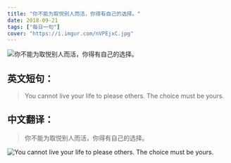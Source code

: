 ```yaml
---
title: "你不能为取悦别人而活，你得有自己的选择。"
date: 2018-09-21
tags: ["每日一句"]
cover: "https://i.imgur.com/nVPEjxC.jpg"
---
```


![你不能为取悦别人而活，你得有自己的选择。](https://i.imgur.com/UiMKhsz.jpg)

## 英文短句：
> You cannot live your life to please others. The choice must be yours.

<!--more-->

## 中文翻译：
> 你不能为取悦别人而活，你得有自己的选择。

![You cannot live your life to please others. The choice must be yours.](https://i.imgur.com/EggBCis.jpg)

